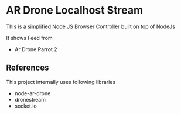 AR Drone Localhost Stream
==========================

This is a simplified Node JS Browser Controller built on top of NodeJs

It shows Feed from
 * Ar Drone Parrot 2


References
------------
This project internally uses following libraries
 * node-ar-drone
 * dronestream
 * socket.io

